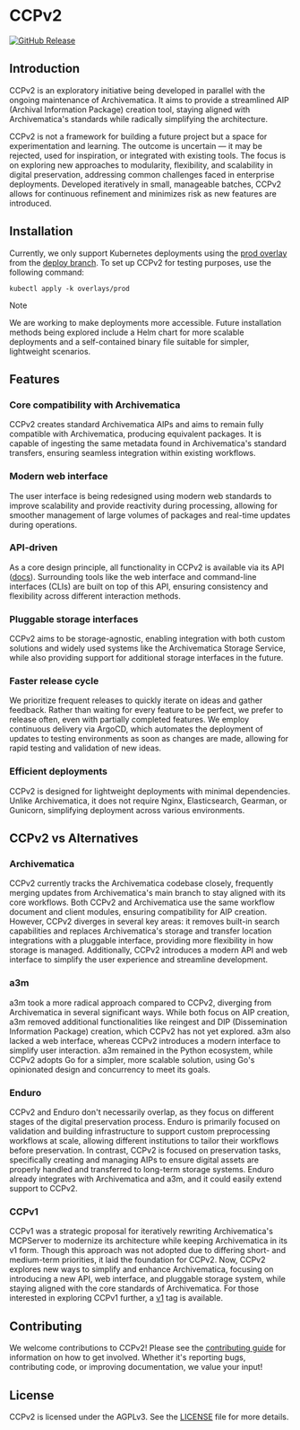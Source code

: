 # CCPv2

[![GitHub Release](https://img.shields.io/github/v/release/artefactual-labs/ccp?style=flat-square)](https://github.com/artefactual-labs/ccp/releases/latest)

## Introduction

CCPv2 is an exploratory initiative being developed in parallel with the ongoing
maintenance of Archivematica. It aims to provide a streamlined AIP (Archival
Information Package) creation tool, staying aligned with Archivematica's
standards while radically simplifying the architecture.

CCPv2 is not a framework for building a future project but a space for
experimentation and learning. The outcome is uncertain — it may be rejected,
used for inspiration, or integrated with existing tools. The focus is on
exploring new approaches to modularity, flexibility, and scalability in digital
preservation, addressing common challenges faced in enterprise deployments.
Developed iteratively in small, manageable batches, CCPv2 allows for continuous
refinement and minimizes risk as new features are introduced.

## Installation

Currently, we only support Kubernetes deployments using the [prod overlay] from
the [deploy branch]. To set up CCPv2 for testing purposes, use the following
command:

```
kubectl apply -k overlays/prod
```

> [!NOTE]
> We are working to make deployments more accessible. Future installation
> methods being explored include a Helm chart for more scalable deployments and
> a self-contained binary file suitable for simpler, lightweight scenarios.

[prod overlay]: https://github.com/artefactual-labs/ccp/tree/deploy/overlays/prod
[deploy branch]: https://github.com/artefactual-labs/ccp/tree/deploy

## Features

### Core compatibility with Archivematica

CCPv2 creates standard Archivematica AIPs and aims to remain fully compatible
with Archivematica, producing equivalent packages. It is capable of ingesting
the same metadata found in Archivematica's standard transfers, ensuring seamless
integration within existing workflows.

### Modern web interface

The user interface is being redesigned using modern web standards to improve
scalability and provide reactivity during processing, allowing for smoother
management of large volumes of packages and real-time updates during operations.

### API-driven

As a core design principle, all functionality in CCPv2 is available via its API
([docs]). Surrounding tools like the web interface and command-line interfaces
(CLIs) are built on top of this API, ensuring consistency and flexibility across
different interaction methods.

[docs]: https://buf.build/artefactual/archivematica/docs/main:archivematica.ccp.admin.v1beta1

### Pluggable storage interfaces

CCPv2 aims to be storage-agnostic, enabling integration with both custom
solutions and widely used systems like the Archivematica Storage Service, while
also providing support for additional storage interfaces in the future.

### Faster release cycle

We prioritize frequent releases to quickly iterate on ideas and gather feedback.
Rather than waiting for every feature to be perfect, we prefer to release often,
even with partially completed features. We employ continuous delivery via
ArgoCD, which automates the deployment of updates to testing environments as
soon as changes are made, allowing for rapid testing and validation of new
ideas.

### Efficient deployments

CCPv2 is designed for lightweight deployments with minimal dependencies. Unlike
Archivematica, it does not require Nginx, Elasticsearch, Gearman, or Gunicorn,
simplifying deployment across various environments.

## CCPv2 vs Alternatives

### Archivematica

CCPv2 currently tracks the Archivematica codebase closely, frequently merging
updates from Archivematica's main branch to stay aligned with its core
workflows. Both CCPv2 and Archivematica use the same workflow document and
client modules, ensuring compatibility for AIP creation. However, CCPv2 diverges
in several key areas: it removes built-in search capabilities and replaces
Archivematica's  storage and transfer location integrations with a pluggable
interface, providing more flexibility in how storage is managed. Additionally,
CCPv2 introduces a modern API and web interface to simplify the user experience
and streamline development.

### a3m

a3m took a more radical approach compared to CCPv2, diverging from Archivematica
in several significant ways. While both focus on AIP creation, a3m removed
additional functionalities like reingest and DIP (Dissemination Information
Package) creation, which CCPv2 has not yet explored. a3m also lacked a web
interface, whereas CCPv2 introduces a modern interface to simplify user
interaction. a3m remained in the Python ecosystem, while CCPv2 adopts Go for a
simpler, more scalable solution, using Go's opinionated design and concurrency
to meet its goals.

### Enduro

CCPv2 and Enduro don't necessarily overlap, as they focus on different stages of
the digital preservation process. Enduro is primarily focused on validation and
building infrastructure to support custom preprocessing workflows at scale,
allowing different institutions to tailor their workflows before preservation.
In contrast, CCPv2 is focused on preservation tasks, specifically creating and
managing AIPs to ensure digital assets are properly handled and transferred to
long-term storage systems. Enduro already integrates with Archivematica and a3m,
and it could easily extend support to CCPv2.

### CCPv1

CCPv1 was a strategic proposal for iteratively rewriting Archivematica's
MCPServer to modernize its architecture while keeping Archivematica in its v1
form. Though this approach was not adopted due to differing short- and
medium-term priorities, it laid the foundation for CCPv2. Now, CCPv2 explores
new ways to simplify and enhance Archivematica, focusing on introducing a new
API, web interface, and pluggable storage system, while staying aligned with the
core standards of Archivematica. For those interested in exploring CCPv1
further, a [v1] tag is available.

[v1]: https://github.com/artefactual-labs/ccp/releases/tag/v1

## Contributing

We welcome contributions to CCPv2! Please see the [contributing guide] for
information on how to get involved. Whether it's reporting bugs, contributing
code, or improving documentation, we value your input!

[contributing guide]: https://github.com/artefactual-labs/ccp/blob/qa/2.x/CONTRIBUTING.md

## License

CCPv2 is licensed under the AGPLv3. See the [LICENSE] file for more details.

[LICENSE]: https://github.com/artefactual-labs/ccp/blob/qa/2.x/LICENSE
